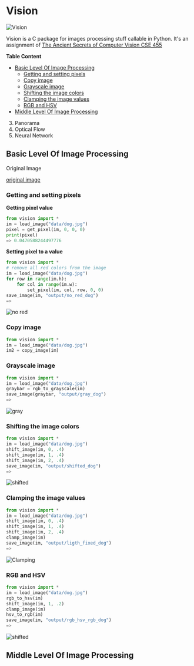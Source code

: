 # Vision

![Vision](https://github.com/DiaaZiada/Vision/blob/master/images/Vision.jpg)

Vision is a C package for images processing stuff callable in Python. It's an assignment of [The Ancient Secrets of Computer Vision CSE 455](https://pjreddie.com/courses/computer-vision/)


**Table Content**

 * [Basic Level Of Image Processing](#basic-level-of-image-processing)
	 * [Getting and setting pixels](#getting-and-setting-pixels)
	 * [Copy image](#copy-image)
	 * [ Grayscale image](#grayscale-image)
	 * [ Shifting the image colors](#shifting-the-image-colors)
	 * [Clamping the image values](#clamping-the-image-values)
	 * [RGB and HSV](#rgb-and-hsv)
 * [Middle Level Of Image Processing](#middle-level-of-image-processing)
 3. Panorama
 4. Optical Flow
 5. Neural Network
	
## Basic Level Of Image Processing

Original Image

[original image](https://github.com/DiaaZiada/Vision/blob/master/data/dog.jpg) 

### Getting and setting pixels
**Getting pixel value**
```python
from vision import *
im = load_image("data/dog.jpg")
pixel = get_pixel(im, 0, 0, 0)
print(pixel)
=> 0.0470588244497776    
```
**Setting pixel to a value**

```python
from vision import *
# remove all red colors from the image
im = load_image("data/dog.jpg")
for row in range(im.h):
    for col in range(im.w):
        set_pixel(im, col, row, 0, 0)
save_image(im, "output/no_red_dog")
=>
```

![no red](https://github.com/DiaaZiada/Vision/blob/master/output/no_red_dog.jpg)

### Copy image
```python
from vision import *
im = load_image("data/dog.jpg")
im2 = copy_image(im) 
```
### Grayscale image
```python
from vision import *
im = load_image("data/dog.jpg")
graybar = rgb_to_grayscale(im)
save_image(graybar, "output/gray_dog")
=>
```
![gray](https://github.com/DiaaZiada/Vision/blob/master/output/gray_dog.jpg)

### Shifting the image colors
```python
from vision import *
im = load_image("data/dog.jpg")
shift_image(im, 0, .4)
shift_image(im, 1, .4)
shift_image(im, 2, .4)
save_image(im, "output/shifted_dog")
=>
```
![shifted](https://github.com/DiaaZiada/Vision/blob/master/output/shifted_dog.jpg)

### Clamping the image values
```python
from vision import *
im = load_image("data/dog.jpg")
shift_image(im, 0, .4)
shift_image(im, 1, .4)
shift_image(im, 2, .4)
clamp_image(im)
save_image(im, "output/ligth_fixed_dog")
=>
```
![Clamping](https://github.com/DiaaZiada/Vision/blob/master/output/light_fixed_dog.jpg)

### RGB and HSV
```python
from vision import *
im = load_image("data/dog.jpg")
rgb_to_hsv(im)
shift_image(im, 1, .2)
clamp_image(im)
hsv_to_rgb(im)
save_image(im, "output/rgb_hsv_rgb_dog")
=>
```
![shifted](https://github.com/DiaaZiada/Vision/blob/master/output/rgb_hsv_rgb_dog.jpg)

## Middle Level Of Image Processing

###
 
